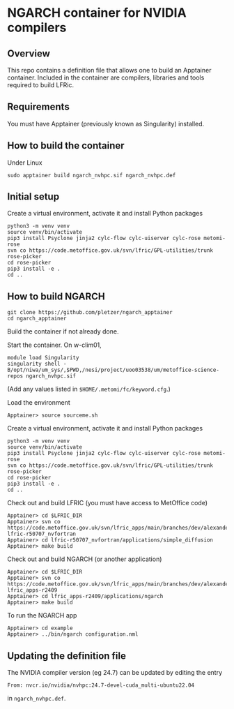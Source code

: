 # NGARCH container for NVIDIA compilers

## Overview

This repo contains a definition file that allows one to build an Apptainer container. Included in the container are compilers, 
libraries and tools required to build LFRic.

## Requirements

You must have Apptainer (previously known as Singularity) installed. 

## How to build the container

Under Linux
```
sudo apptainer build ngarch_nvhpc.sif ngarch_nvhpc.def
```

## Initial setup

Create a virtual environment, activate it and install Python packages
```
python3 -m venv venv
source venv/bin/activate
pip3 install Psyclone jinja2 cylc-flow cylc-uiserver cylc-rose metomi-rose
svn co https://code.metoffice.gov.uk/svn/lfric/GPL-utilities/trunk rose-picker
cd rose-picker
pip3 install -e .
cd ..
```


## How to build NGARCH

```
git clone https://github.com/pletzer/ngarch_apptainer
cd ngarch_apptainer
```

Build the container if not already done.

Start the container. On w-clim01,
```
module load Singularity
singularity shell -B/opt/niwa/um_sys/,$PWD,/nesi/project/uoo03538/um/metoffice-science-repos ngarch_nvhpc.sif
```
(Add any values listed in `$HOME/.metomi/fc/keyword.cfg`.)


Load the environment
```
Apptainer> source sourceme.sh
```

Create a virtual environment, activate it and install Python packages
```
python3 -m venv venv
source venv/bin/activate
pip3 install Psyclone jinja2 cylc-flow cylc-uiserver cylc-rose metomi-rose
svn co https://code.metoffice.gov.uk/svn/lfric/GPL-utilities/trunk rose-picker
cd rose-picker
pip3 install -e .
cd ..
```

Check out and build LFRIC (you must have access to MetOffice code)
```
Apptainer> cd $LFRIC_DIR
Apptainer> svn co https://code.metoffice.gov.uk/svn/lfric_apps/main/branches/dev/alexanderpletzer/r2409_vn1.1_nvfortran  lfric-r50707_nvfortran
Apptainer> cd lfric-r50707_nvfortran/applications/simple_diffusion
Apptainer> make build
```

Check out and build NGARCH (or another application)
```
Apptainer> cd $LFRIC_DIR
Apptainer> svn co https://code.metoffice.gov.uk/svn/lfric_apps/main/branches/dev/alexanderpletzer/r2409_vn1.1_nvfortran lfric_apps-r2409
Apptainer> cd lfric_apps-r2409/applications/ngarch
Apptainer> make build
```

To run the NGARCH app
```
Apptainer> cd example
Apptainer> ../bin/ngarch configuration.nml
```


## Updating the definition file

The NVIDIA compiler version (eg 24.7) can be updated by editing the entry 
```
From: nvcr.io/nvidia/nvhpc:24.7-devel-cuda_multi-ubuntu22.04
```
in `ngarch_nvhpc.def`.

